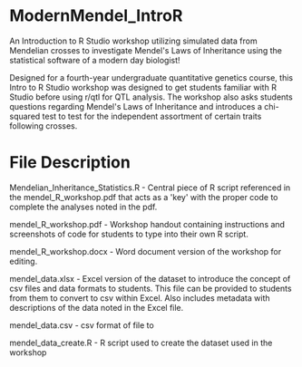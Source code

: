 # ModernMendel_IntroR

An Introduction to R Studio workshop utilizing simulated data from Mendelian crosses to 
investigate Mendel's Laws of Inheritance using the statistical software of a modern day 
biologist!

Designed for a fourth-year undergraduate quantitative genetics course, this Intro to R Studio
workshop was designed to get students familiar with R Studio before using r/qtl for QTL analysis.
The workshop also asks students questions regarding Mendel's Laws of Inheritance and introduces
a chi-squared test to test for the independent assortment of certain traits following crosses.

# File Description

Mendelian_Inheritance_Statistics.R - Central piece of R script referenced in the 
mendel_R_workshop.pdf that acts as a 'key' with the proper code to complete the analyses 
noted in the pdf. 

mendel_R_workshop.pdf - Workshop handout containing instructions and screenshots of code for 
students to type into their own R script. 

mendel_R_workshop.docx - Word document version of the workshop for editing.

mendel_data.xlsx - Excel version of the dataset to introduce the concept of csv files and 
data formats to students. This file can be provided to students from them to convert to csv 
within Excel. Also includes metadata with descriptions of the data noted in the Excel file. 

mendel_data.csv - csv format of file to 

mendel_data_create.R - R script used to create the dataset used in the workshop

